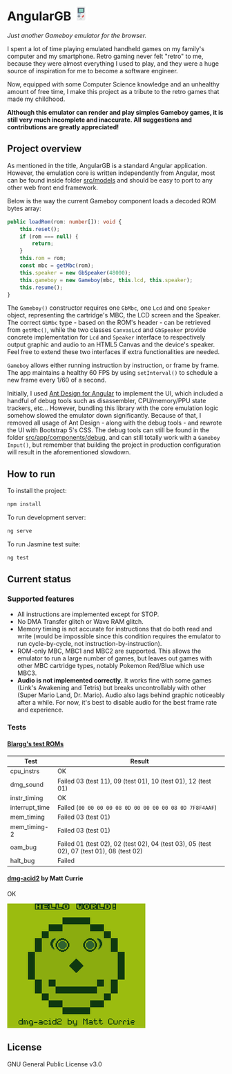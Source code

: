 # AngularGB ![AngularGB Icon](src/assets/favicon-32x32.png)

_Just another Gameboy emulator for the browser._

I spent a lot of time playing emulated handheld games on my family's computer and my smartphone. Retro gaming never felt "retro" to me, because they were almost everything I used to play, and they were a huge source of inspiration for me to become a software engineer.

Now, equipped with some Computer Science knowledge and an unhealthy amount of free time, I make this project as a tribute to the retro games that made my childhood.

**Although this emulator can render and play simples Gameboy games, it is still very much incomplete and inaccurate. All suggestions and contributions are greatly appreciated!**

## Project overview

As mentioned in the title, AngularGB is a standard Angular application. However, the emulation core is written independently from Angular, most can be found inside folder [src/models](https://github.com/tranHieuDev23/AngularGB/tree/main/src/models) and should be easy to port to any other web front end framework.

Below is the way the current Gameboy component loads a decoded ROM bytes array:

```typescript
public loadRom(rom: number[]): void {
    this.reset();
    if (rom === null) {
        return;
    }
    this.rom = rom;
    const mbc = getMbc(rom);
    this.speaker = new GbSpeaker(48000);
    this.gameboy = new Gameboy(mbc, this.lcd, this.speaker);
    this.resume();
}
```

The `Gameboy()` constructor requires one `GbMbc`, one `Lcd` and one `Speaker` object, representing the cartridge's MBC, the LCD screen and the Speaker. The correct `GbMbc` type - based on the ROM's header - can be retrieved from `getMbc()`, while the two classes `CanvasLcd` and `GbSpeaker` provide concrete implementation for `Lcd` and `Speaker` interface to respectively output graphic and audio to an HTML5 Canvas and the device's speaker. Feel free to extend these two interfaces if extra functionalities are needed.

`Gameboy` allows either running instruction by instruction, or frame by frame. The app maintains a healthy 60 FPS by using `setInterval()` to schedule a new frame every 1/60 of a second.

Initially, I used [Ant Design for Angular](https://ng.ant.design/) to implement the UI, which included a handful of debug tools such as disassembler, CPU/memory/PPU state trackers, etc... However, bundling this library with the core emulation logic somehow slowed the emulator down significantly. Because of that, I removed all usage of Ant Design - along with the debug tools - and rewrote the UI with Bootstrap 5's CSS. The debug tools can still be found in the folder [src/app/components/debug](https://github.com/tranHieuDev23/AngularGB/tree/main/src/app/components/debug), and can still totally work with a `Gameboy` `Input()`, but remember that building the project in production configuration will result in the aforementioned slowdown.

## How to run

To install the project:

```bash
npm install
```

To run development server:

```bash
ng serve
```

To run Jasmine test suite:

```bash
ng test
```

## Current status

### Supported features

- All instructions are implemented except for STOP.
- No DMA Transfer glitch or Wave RAM glitch.
- Memory timing is not accurate for instructions that do both read and write (would be impossible since this condition requires the emulator to run cycle-by-cycle, not instruction-by-instruction).
- ROM-only MBC, MBC1 and MBC2 are supported. This allows the emulator to run a large number of games, but leaves out games with other MBC cartridge types, notably Pokemon Red/Blue which use MBC3.
- **Audio is not implemented correctly.** It works fine with some games (Link's Awakening and Tetris) but breaks uncontrollably with other (Super Mario Land, Dr. Mario). Audio also lags behind graphic noticeably after a while. For now, it's best to disable audio for the best frame rate and experience.

### Tests

#### [Blargg's test ROMs](https://github.com/retrio/gb-test-roms)

| Test           | Result                                                                                    |
| -------------- | ----------------------------------------------------------------------------------------- |
| cpu_instrs     | OK                                                                                        |
| dmg_sound      | Failed 03 (test 11), 09 (test 01), 10 (test 01), 12 (test 01)                             |
| instr_timing   | OK                                                                                        |
| interrupt_time | Failed (`00 00 00 00 08 0D 00 00 00 00 08 0D 7F8F4AAF`)                                   |
| mem_timing     | Failed 03 (test 01)                                                                       |
| mem_timing-2   | Failed 03 (test 01)                                                                       |
| oam_bug        | Failed 01 (test 02), 02 (test 02), 04 (test 03), 05 (test 02), 07 (test 01), 08 (test 02) |
| halt_bug       | Failed                                                                                    |

#### [dmg-acid2](https://github.com/mattcurrie/dmg-acid2) by Matt Currie

OK

![dmg-acid2 result](images/dmg-acid2.png)

## License

GNU General Public License v3.0
